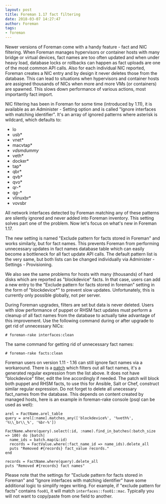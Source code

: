 ```yaml
---
layout: post
title: Foreman 1.17 fact filtering
date: 2018-03-07 14:27:47
author: Foreman
tags:
- foreman
---
```


Newer versions of Foreman come with a handy feature - fact and NIC filtering. When
Foreman manages hypervisors or container hosts with many bridge or virtual
devices, fact names are too often updated and when under heavy load, database
locks or rollbacks can happen as fact uploads are one of the most common API
calls. Also for each individual NIC reported, Foreman creates a NIC entry and by
design it never deletes those from the database. This can lead to situations
when hypervisors and container hosts are assigned thousands of NICs when more and more VMs (or
containers) are spawned. This slows down performance of various actions, most
importantly fact import.

<!--more-->

NIC filtering has been in Foreman for some time (introduced by 1.11), it is
available as an Administer - Setting option and is called
"Ignore interfaces with matching identifier". It's an array of ignored patterns
where asterisk is wildcard, which defaults to:

* lo
* usb*
* vnet*
* macvtap*
* _vdsmdummy_
* veth*
* docker*
* tap*
* qbr*
* qvb*
* qvo*
* qr-*
* qg-*
* vlinuxbr*
* vovsbr

All network interfaces detected by Foreman matching any of these patterns are
silently ignored and never added into Foreman inventory. This setting solves part one of
the problem. Now let's focus on what's new in Foreman 1.17.

The new setting is named "Exclude pattern for facts stored in Foreman" and
works similarly, but for fact names. This prevents Foreman from performing
unnecessary updates in fact names database table which can easily become a
bottleneck for all fact update API calls. The default pattern list is the very
same, but both lists can be changed individually via Administer - Settings -
Provisioning.

We also see the same problems for hosts with many (thousands) of hard disks
which are reported as "blockdevice" facts. In that case, users can add a new entry to
the "Exclude pattern for facts stored in foreman" setting in the form of
"blockdevice*" to prevent slow updates. Unfortunately, this is currently only
possible globally, not per server.

During Foreman upgrades, filters are set but data is never deleted. Users
with slow performance of puppet or RHSM fact updates must perform a cleanup of
all fact names from the database to actually take advantage of this
improvement. Use the following command during or after upgrade to get rid of
unnecessary NICs:

    # foreman-rake interfaces:clean

The same command for getting rid of unnecessary fact names:

    # foreman-rake facts:clean

Foreman users on version 1.11 - 1.16 can still ignore fact names via a
workaround. There is a
[patch](https://gist.github.com/lzap/7e2591232879cbd35cccb5d7cc88d23d) which
filters out all fact names, it's a generated regular expression from the list
above. It does not have "blockdevice" filter, edit the line accordingly if
needed. The patch will block both puppet and RHSM facts, to use this for
Ansible, Salt or Chef, construct similar regular expression. Do not forget to
delete all unecessary fact_names from the database. This depends on content
created by managed hosts, here is an example in foreman-rake console (psql can
be used as well):

    arel = FactName.arel_table
    query = arel[:name].matches_any(['blockdevice%', '%veth%', '%\\_br\\_%', '%br-%'])

    FactName.where(query).select(:id, :name).find_in_batches(:batch_size => 100) do |batch|
      name_ids = batch.map(&:id)
      records = FactValue.where(:fact_name_id => name_ids).delete_all
      puts "Removed #{records} fact_value records."
    end

    records = FactName.where(query).delete_all
    puts "Removed #{records} fact names"

Please note that the settings for "Exclude pattern for facts stored in Foreman" and "Ignore
interfaces with matching identifier" have some additional logic to simplify regex writing. For
example, if "exclude pattern for facts" contains `foo01`, it will match `interfaces::foo01::mac`.
Typically you will not want to copy/paste from one field to another.
